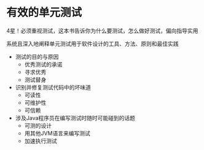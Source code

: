 #   有效的单元测试

4星！必须重视测试，这本书告诉你为什么要测试，怎么做好测试，偏向指导实用

系统且深入地阐释单元测试用于软件设计的工具、方法、原则和最佳实践

-   测试的目的与原因
    -   优秀测试的承诺
    -   寻求优秀
    -   测试替身
-   识别并修复测试代码中的坏味道
    -   可读性
    -   可维护性
    -   可信赖
-   涉及Java程序员在编写测试时随时可能碰到的话题
    -   可测的设计
    -   用其他JVM语言来编写测试
    -   加速执行测试

